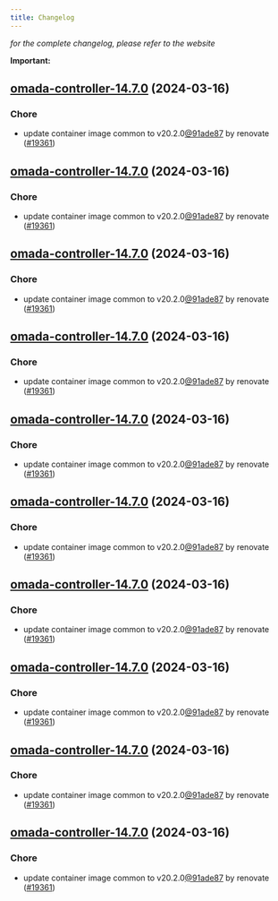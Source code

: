 ```yaml
---
title: Changelog
---
```



*for the complete changelog, please refer to the website*

**Important:**


## [omada-controller-14.7.0](https://github.com/truecharts/charts/compare/omada-controller-14.6.0...omada-controller-14.7.0) (2024-03-16)

### Chore



- update container image common to v20.2.0[@91ade87](https://github.com/91ade87) by renovate ([#19361](https://github.com/truecharts/charts/issues/19361))


## [omada-controller-14.7.0](https://github.com/truecharts/charts/compare/omada-controller-14.6.0...omada-controller-14.7.0) (2024-03-16)

### Chore



- update container image common to v20.2.0[@91ade87](https://github.com/91ade87) by renovate ([#19361](https://github.com/truecharts/charts/issues/19361))


## [omada-controller-14.7.0](https://github.com/truecharts/charts/compare/omada-controller-14.6.0...omada-controller-14.7.0) (2024-03-16)

### Chore



- update container image common to v20.2.0[@91ade87](https://github.com/91ade87) by renovate ([#19361](https://github.com/truecharts/charts/issues/19361))


## [omada-controller-14.7.0](https://github.com/truecharts/charts/compare/omada-controller-14.6.0...omada-controller-14.7.0) (2024-03-16)

### Chore



- update container image common to v20.2.0[@91ade87](https://github.com/91ade87) by renovate ([#19361](https://github.com/truecharts/charts/issues/19361))


## [omada-controller-14.7.0](https://github.com/truecharts/charts/compare/omada-controller-14.6.0...omada-controller-14.7.0) (2024-03-16)

### Chore



- update container image common to v20.2.0[@91ade87](https://github.com/91ade87) by renovate ([#19361](https://github.com/truecharts/charts/issues/19361))


## [omada-controller-14.7.0](https://github.com/truecharts/charts/compare/omada-controller-14.6.0...omada-controller-14.7.0) (2024-03-16)

### Chore



- update container image common to v20.2.0[@91ade87](https://github.com/91ade87) by renovate ([#19361](https://github.com/truecharts/charts/issues/19361))


## [omada-controller-14.7.0](https://github.com/truecharts/charts/compare/omada-controller-14.6.0...omada-controller-14.7.0) (2024-03-16)

### Chore



- update container image common to v20.2.0[@91ade87](https://github.com/91ade87) by renovate ([#19361](https://github.com/truecharts/charts/issues/19361))


## [omada-controller-14.7.0](https://github.com/truecharts/charts/compare/omada-controller-14.6.0...omada-controller-14.7.0) (2024-03-16)

### Chore



- update container image common to v20.2.0[@91ade87](https://github.com/91ade87) by renovate ([#19361](https://github.com/truecharts/charts/issues/19361))


## [omada-controller-14.7.0](https://github.com/truecharts/charts/compare/omada-controller-14.6.0...omada-controller-14.7.0) (2024-03-16)

### Chore



- update container image common to v20.2.0[@91ade87](https://github.com/91ade87) by renovate ([#19361](https://github.com/truecharts/charts/issues/19361))


## [omada-controller-14.7.0](https://github.com/truecharts/charts/compare/omada-controller-14.6.0...omada-controller-14.7.0) (2024-03-16)

### Chore



- update container image common to v20.2.0[@91ade87](https://github.com/91ade87) by renovate ([#19361](https://github.com/truecharts/charts/issues/19361))

